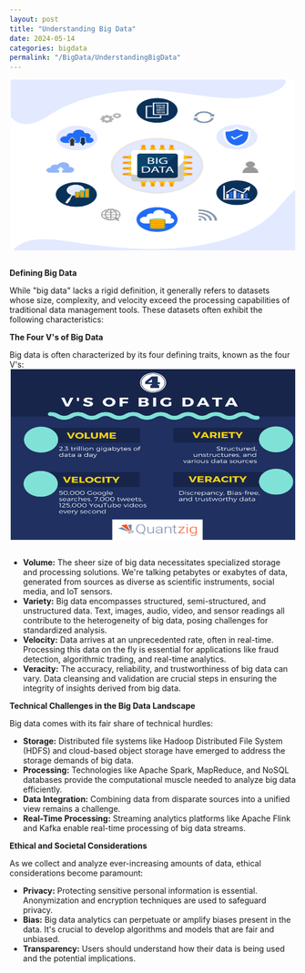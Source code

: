 ```yaml
---
layout: post
title: "Understanding Big Data"
date: 2024-05-14
categories: bigdata
permalink: "/BigData/UnderstandingBigData"
---
```

<img src="/assets/images/Big_Data.webp" alt="Big Data" style="display: block; width: 500px; height: 300px; margin-left: auto; margin-right: auto;">
<br>

**Defining Big Data**

While "big data" lacks a rigid definition, it generally refers to datasets whose size, complexity, and velocity exceed the processing capabilities of traditional data management tools. These datasets often exhibit the following characteristics:

**The Four V's of Big Data**

Big data is often characterized by its four defining traits, known as the four V's:
<img src="/assets/images/4-Vs-of-Big-data.webp" alt="The Four V's of Big Data" style="display: block; width: 500px; height: 300px; margin-left: auto; margin-right: auto;">
<br>

* **Volume:** The sheer size of big data necessitates specialized storage and processing solutions. We're talking petabytes or exabytes of data, generated from sources as diverse as scientific instruments, social media, and IoT sensors.
* **Variety:** Big data encompasses structured, semi-structured, and unstructured data. Text, images, audio, video, and sensor readings all contribute to the heterogeneity of big data, posing challenges for standardized analysis.
* **Velocity:** Data arrives at an unprecedented rate, often in real-time. Processing this data on the fly is essential for applications like fraud detection, algorithmic trading, and real-time analytics.
* **Veracity:**  The accuracy, reliability, and trustworthiness of big data can vary. Data cleansing and validation are crucial steps in ensuring the integrity of insights derived from big data.


**Technical Challenges in the Big Data Landscape**

Big data comes with its fair share of technical hurdles:

* **Storage:** Distributed file systems like Hadoop Distributed File System (HDFS) and cloud-based object storage have emerged to address the storage demands of big data.
* **Processing:** Technologies like Apache Spark, MapReduce, and NoSQL databases provide the computational muscle needed to analyze big data efficiently.
* **Data Integration:** Combining data from disparate sources into a unified view remains a challenge.
* **Real-Time Processing:** Streaming analytics platforms like Apache Flink and Kafka enable real-time processing of big data streams.

**Ethical and Societal Considerations**

As we collect and analyze ever-increasing amounts of data, ethical considerations become paramount:

* **Privacy:**  Protecting sensitive personal information is essential. Anonymization and encryption techniques are used to safeguard privacy.
* **Bias:** Big data analytics can perpetuate or amplify biases present in the data. It's crucial to develop algorithms and models that are fair and unbiased.
* **Transparency:**  Users should understand how their data is being used and the potential implications.

